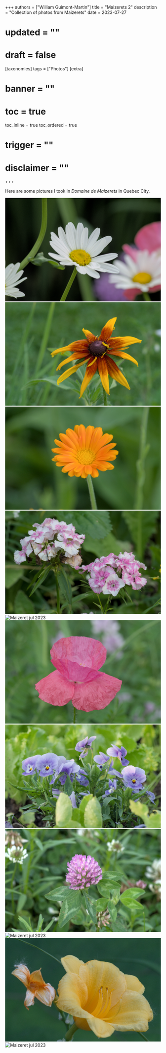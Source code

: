 +++
authors = ["William Guimont-Martin"]
title = "Maizerets 2"
description = "Collection of photos from Maizerets"
date = 2023-07-27
# updated = ""
# draft = false
[taxonomies]
tags = ["Photos"]
[extra]
# banner = ""
# toc = true
toc_inline = true
toc_ordered = true
# trigger = ""
# disclaimer = ""
+++

Here are some pictures I took in *Domaine de Maizerets* in Quebec City.

![Maizeret jul 2023](0.webp)
![Maizeret jul 2023](1.webp)
![Maizeret jul 2023](2.webp)
![Maizeret jul 2023](3.webp)
![Maizeret jul 2023](4.webp)
![Maizeret jul 2023](5.webp)
![Maizeret jul 2023](6.webp)
![Maizeret jul 2023](7.webp)
![Maizeret jul 2023](8.webp)
![Maizeret jul 2023](9.webp)
![Maizeret jul 2023](10.webp)
